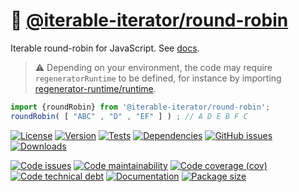 :carousel_horse: [@iterable-iterator/round-robin](https://iterable-iterator.github.io/round-robin)
==

Iterable round-robin for JavaScript.
See [docs](https://iterable-iterator.github.io/round-robin/index.html).

> :warning: Depending on your environment, the code may require
> `regeneratorRuntime` to be defined, for instance by importing
> [regenerator-runtime/runtime](https://www.npmjs.com/package/regenerator-runtime).


```js
import {roundRobin} from '@iterable-iterator/round-robin';
roundRobin( [ "ABC" , "D" , "EF" ] ) ; // A D E B F C
```

[![License](https://img.shields.io/github/license/iterable-iterator/round-robin.svg)](https://raw.githubusercontent.com/iterable-iterator/round-robin/main/LICENSE)
[![Version](https://img.shields.io/npm/v/@iterable-iterator/round-robin.svg)](https://www.npmjs.org/package/@iterable-iterator/round-robin)
[![Tests](https://img.shields.io/github/workflow/status/iterable-iterator/round-robin/ci:test?event=push&label=tests)](https://github.com/iterable-iterator/round-robin/actions/workflows/ci:test.yml?query=branch:main)
[![Dependencies](https://img.shields.io/librariesio/github/iterable-iterator/round-robin.svg)](https://github.com/iterable-iterator/round-robin/network/dependencies)
[![GitHub issues](https://img.shields.io/github/issues/iterable-iterator/round-robin.svg)](https://github.com/iterable-iterator/round-robin/issues)
[![Downloads](https://img.shields.io/npm/dm/@iterable-iterator/round-robin.svg)](https://www.npmjs.org/package/@iterable-iterator/round-robin)

[![Code issues](https://img.shields.io/codeclimate/issues/iterable-iterator/round-robin.svg)](https://codeclimate.com/github/iterable-iterator/round-robin/issues)
[![Code maintainability](https://img.shields.io/codeclimate/maintainability/iterable-iterator/round-robin.svg)](https://codeclimate.com/github/iterable-iterator/round-robin/trends/churn)
[![Code coverage (cov)](https://img.shields.io/codecov/c/gh/iterable-iterator/round-robin/main.svg)](https://codecov.io/gh/iterable-iterator/round-robin)
[![Code technical debt](https://img.shields.io/codeclimate/tech-debt/iterable-iterator/round-robin.svg)](https://codeclimate.com/github/iterable-iterator/round-robin/trends/technical_debt)
[![Documentation](https://iterable-iterator.github.io/round-robin/badge.svg)](https://iterable-iterator.github.io/round-robin/source.html)
[![Package size](https://img.shields.io/bundlephobia/minzip/@iterable-iterator/round-robin)](https://bundlephobia.com/result?p=@iterable-iterator/round-robin)

